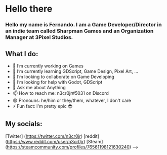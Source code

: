 # Hello there

### Hello my name is Fernando. I am a Game Developer/Director in an indie team called Sharpman Games and an Organization Manager at 3Pixel Studios.

## What I do:
- 🔭 I’m currently working on Games
- 🌱 I’m currently learning GDScript, Game Design, Pixel Art, ...
- 👯 I’m looking to collaborate on Game Developing
- 🤔 I’m looking for help with Godot, GDScript
- 💬 Ask me about Anything
- 📫 How to reach me: n3cr0jr#5031 on Discord
- 😄 Pronouns: he/him or they/them, whatever, I don't care
- ⚡ Fun fact: I'm pretty epic 😎

## My socials:
[Twitter] (https://twitter.com/n3cr0jr)
[reddit] (https://www.reddit.com/user/n3cr0jr)
[Steam] (https://steamcommunity.com/profiles/76561198121630240)
-->
